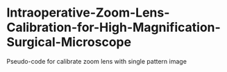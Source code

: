 # Intraoperative-Zoom-Lens-Calibration-for-High-Magnification-Surgical-Microscope
Pseudo-code for calibrate zoom lens with single pattern image
